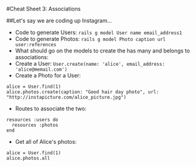 #Cheat Sheet 3: Associations

##Let's say we are coding up Instagram...

* Code to generate Users: `rails g model User name email_address1`
* Code to generate Photos: `rails g model Photo caption url user:references`
* What should go on the models to create the has many and belongs to associations: 
* Create a User: `User.create(name: 'alice', email_address: 'alice@memail.com')`
* Create a Photo for a User: 

```
alice = User.find(1)
alice.photos.create(caption: "Good hair day photo", url: "http://instapicture.com/alice_picture.jpg")
````
* Routes to associate the two:

```
resources :users do 
  resources :photos
end	

```
* Get all of Alice's photos: 

```
alice = User.find(1)
alice.photos.all

````

